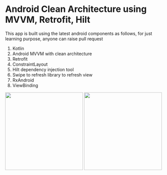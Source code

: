 # Android Clean Architecture using MVVM, Retrofit, Hilt

This app is built using the latest android components as follows, for just learning purpose, anyone can raise pull request
1. Kotlin 
2. Android MVVM with clean architecture
3. Retrofit 
4. ConstraintLayout
5. Hilt dependency injection tool
6. Swipe to refresh library to refresh view
7. RxAndroid
8. ViewBinding

<img src="https://user-images.githubusercontent.com/28126457/204139187-1d8f1ea1-9520-4588-a0e9-51ca97867e6b.png" width="250">   <img src="https://user-images.githubusercontent.com/28126457/204139183-f68c3ea8-3921-4ce6-8488-628b288caccd.png" width="250">

 
